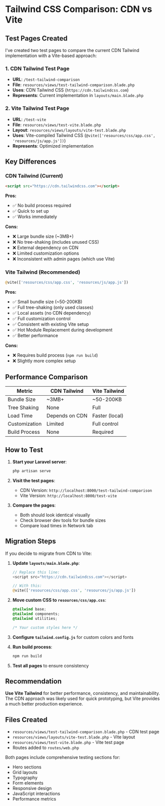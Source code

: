 # Tailwind CSS Comparison: CDN vs Vite

## Test Pages Created

I've created two test pages to compare the current CDN Tailwind implementation with a Vite-based approach:

### 1. CDN Tailwind Test Page
- **URL**: `/test-tailwind-comparison`
- **File**: `resources/views/test-tailwind-comparison.blade.php`
- **Uses**: CDN Tailwind CSS (`https://cdn.tailwindcss.com`)
- **Represents**: Current implementation in `layouts/main.blade.php`

### 2. Vite Tailwind Test Page
- **URL**: `/test-vite`
- **File**: `resources/views/test-vite.blade.php`
- **Layout**: `resources/views/layouts/vite-test.blade.php`
- **Uses**: Vite-compiled Tailwind CSS (`@vite(['resources/css/app.css', 'resources/js/app.js'])`)
- **Represents**: Optimized implementation

## Key Differences

### CDN Tailwind (Current)
```html
<script src="https://cdn.tailwindcss.com"></script>
```

**Pros:**
- ✅ No build process required
- ✅ Quick to set up
- ✅ Works immediately

**Cons:**
- ❌ Large bundle size (~3MB+)
- ❌ No tree-shaking (includes unused CSS)
- ❌ External dependency on CDN
- ❌ Limited customization options
- ❌ Inconsistent with admin pages (which use Vite)

### Vite Tailwind (Recommended)
```php
@vite(['resources/css/app.css', 'resources/js/app.js'])
```

**Pros:**
- ✅ Small bundle size (~50-200KB)
- ✅ Full tree-shaking (only used classes)
- ✅ Local assets (no CDN dependency)
- ✅ Full customization control
- ✅ Consistent with existing Vite setup
- ✅ Hot Module Replacement during development
- ✅ Better performance

**Cons:**
- ❌ Requires build process (`npm run build`)
- ❌ Slightly more complex setup

## Performance Comparison

| Metric | CDN Tailwind | Vite Tailwind |
|--------|--------------|---------------|
| Bundle Size | ~3MB+ | ~50-200KB |
| Tree Shaking | None | Full |
| Load Time | Depends on CDN | Faster (local) |
| Customization | Limited | Full control |
| Build Process | None | Required |

## How to Test

1. **Start your Laravel server**:
   ```bash
   php artisan serve
   ```

2. **Visit the test pages**:
   - CDN Version: `http://localhost:8000/test-tailwind-comparison`
   - Vite Version: `http://localhost:8000/test-vite`

3. **Compare the pages**:
   - Both should look identical visually
   - Check browser dev tools for bundle sizes
   - Compare load times in Network tab

## Migration Steps

If you decide to migrate from CDN to Vite:

1. **Update `layouts/main.blade.php`**:
   ```php
   // Replace this line:
   <script src="https://cdn.tailwindcss.com"></script>
   
   // With this:
   @vite(['resources/css/app.css', 'resources/js/app.js'])
   ```

2. **Move custom CSS to `resources/css/app.css`**:
   ```css
   @tailwind base;
   @tailwind components;
   @tailwind utilities;
   
   /* Your custom styles here */
   ```

3. **Configure `tailwind.config.js`** for custom colors and fonts

4. **Run build process**:
   ```bash
   npm run build
   ```

5. **Test all pages** to ensure consistency

## Recommendation

**Use Vite Tailwind** for better performance, consistency, and maintainability. The CDN approach was likely used for quick prototyping, but Vite provides a much better production experience.

## Files Created

- `resources/views/test-tailwind-comparison.blade.php` - CDN test page
- `resources/views/layouts/vite-test.blade.php` - Vite layout
- `resources/views/test-vite.blade.php` - Vite test page
- Routes added to `routes/web.php`

Both pages include comprehensive testing sections for:
- Hero sections
- Grid layouts
- Typography
- Form elements
- Responsive design
- JavaScript interactions
- Performance metrics
